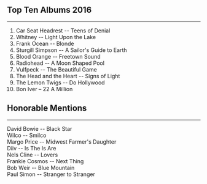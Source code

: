 ## Top Ten Albums 2016
---
1. Car Seat Headrest -- Teens of Denial
2. Whitney -- Light Upon the Lake
3. Frank Ocean -- Blonde
4. Sturgill Simpson -- A Sailor's Guide to Earth
5. Blood Orange -- Freetown Sound
6. Radiohead -- A Moon Shaped Pool
7. Vulfpeck -- The Beautiful Game
8. The Head and the Heart -- Signs of Light
9. The Lemon Twigs -- Do Hollywood
10. Bon Iver – 22 A Million


## Honorable Mentions
---
David Bowie -- Black Star  
Wilco -- Smilco  
Margo Price -- Midwest Farmer's Daughter  
Diiv -- Is The Is Are  
Nels Cline -- Lovers  
Frankie Cosmos -- Next Thing  
Bob Weir -- Blue Mountain  
Paul Simon -- Stranger to Stranger  
